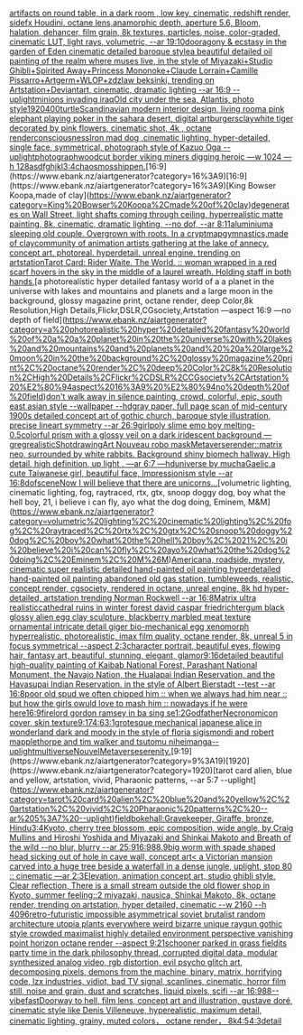 [artifacts on round table, in a dark room , low key, cinematic, redshift render, sidefx Houdini, octane lens,anamorphic depth, aperture 5.6, Bloom, halation, dehancer, film grain, 8k textures, particles, noise, color-graded, cinematic LUT, light rays, volumetric, --ar 19:10](https://www.ebank.nz/aiartgenerator?category=artifacts%20on%20round%20table%2C%20in%20a%20dark%20room%20%2C%20low%20key%2C%20cinematic%2C%20redshift%20render%2C%20sidefx%20Houdini%2C%20octane%20lens%2Canamorphic%20depth%2C%20aperture%205.6%2C%20Bloom%2C%20halation%2C%20dehancer%2C%20film%20grain%2C%208k%20textures%2C%20particles%2C%20noise%2C%20color-graded%2C%20cinematic%20LUT%2C%20light%20rays%2C%20volumetric%2C%20--ar%2019%3A10)[door](https://www.ebank.nz/aiartgenerator?category=door)[agony & ecstasy in the garden of Eden cinematic detailed baroque style](https://www.ebank.nz/aiartgenerator?category=agony%20%26%20ecstasy%20in%20the%20garden%20of%20Eden%20cinematic%20detailed%20baroque%20style)[a beautiful detailed oil painting of the realm where muses live, in the style of Miyazaki+Studio Ghibli+Spirited Away+Princess Mononoke+Claude Lorrain+Camille Pissarro+Artgerm+WLOP+zdzlaw beksinki, trending on Artstation+Deviantart, cinematic, dramatic lighting --ar 16:9 --uplight](https://www.ebank.nz/aiartgenerator?category=a%20beautiful%20detailed%20oil%20painting%20of%20the%20realm%20where%20muses%20live%2C%20in%20the%20style%20of%20Miyazaki%2BStudio%20Ghibli%2BSpirited%20Away%2BPrincess%20Mononoke%2BClaude%20Lorrain%2BCamille%20Pissarro%2BArtgerm%2BWLOP%2Bzdzlaw%20beksinki%2C%20trending%20on%20Artstation%2BDeviantart%2C%20cinematic%2C%20dramatic%20lighting%20--ar%2016%3A9%20--uplight)[minions invading iraq](https://www.ebank.nz/aiartgenerator?category=minions%20invading%20iraq)[Old city under the sea, Atlantis, photo style](https://www.ebank.nz/aiartgenerator?category=Old%20city%20under%20the%20sea%2C%20Atlantis%2C%20photo%20style)[1920](https://www.ebank.nz/aiartgenerator?category=1920)[400](https://www.ebank.nz/aiartgenerator?category=400)[turtle](https://www.ebank.nz/aiartgenerator?category=turtle)[Scandinavian modern interior design, living room](https://www.ebank.nz/aiartgenerator?category=Scandinavian%20modern%20interior%20design%2C%20living%20room)[a pink elephant playing poker in the sahara desert, digital art](https://www.ebank.nz/aiartgenerator?category=a%20pink%20elephant%20playing%20poker%20in%20the%20sahara%20desert%2C%20digital%20art)[burgers](https://www.ebank.nz/aiartgenerator?category=burgers)[clay](https://www.ebank.nz/aiartgenerator?category=clay)[white tiger decorated by pink flowers, cinematic shot, 4k , octane render](https://www.ebank.nz/aiartgenerator?category=white%20tiger%20decorated%20by%20pink%20flowers%2C%20cinematic%20shot%2C%204k%20%2C%20octane%20render)[consciousness](https://www.ebank.nz/aiartgenerator?category=consciousness)[Iron mad dog ,cinematic lighting, hyper-detailed, single face, symmetrical, photograph style of Kazuo Oga --uplight](https://www.ebank.nz/aiartgenerator?category=Iron%20mad%20dog%20%2Ccinematic%20lighting%2C%20hyper-detailed%2C%20single%20face%2C%20symmetrical%2C%20photograph%20style%20of%20Kazuo%20Oga%20--uplight)[photograph](https://www.ebank.nz/aiartgenerator?category=photograph)[woodcut border viking miners digging heroic —w 1024 —h 128](https://www.ebank.nz/aiartgenerator?category=woodcut%20border%20viking%20miners%20digging%20heroic%20%E2%80%94w%201024%20%E2%80%94h%20128)[asdfghjkl](https://www.ebank.nz/aiartgenerator?category=asdfghjkl)[3:4](https://www.ebank.nz/aiartgenerator?category=3%3A4)[chaosmos](https://www.ebank.nz/aiartgenerator?category=chaosmos)[ship](https://www.ebank.nz/aiartgenerator?category=ship)[pen.](https://www.ebank.nz/aiartgenerator?category=pen.)[16:9](https://www.ebank.nz/aiartgenerator?category=16%3A9)[16:9](https://www.ebank.nz/aiartgenerator?category=16%3A9)[King Bowser Koopa,made of clay](https://www.ebank.nz/aiartgenerator?category=King%20Bowser%20Koopa%2Cmade%20of%20clay)[degenerates on Wall Street, light shafts coming through ceiling, hyperrealistic matte painting, 8k, cinematic, dramatic lighting, --no dof, --ar 8:11](https://www.ebank.nz/aiartgenerator?category=degenerates%20on%20Wall%20Street%2C%20light%20shafts%20coming%20through%20ceiling%2C%20hyperrealistic%20matte%20painting%2C%208k%2C%20cinematic%2C%20dramatic%20lighting%2C%20--no%20dof%2C%20--ar%208%3A11)[aluminium](https://www.ebank.nz/aiartgenerator?category=aluminium)[a sleeping old couple. Overgrown with roots. In a crypt](https://www.ebank.nz/aiartgenerator?category=a%20sleeping%20old%20couple.%20Overgrown%20with%20roots.%20In%20a%20crypt)[map](https://www.ebank.nz/aiartgenerator?category=map)[gymnastics,made of clay](https://www.ebank.nz/aiartgenerator?category=gymnastics%2Cmade%20of%20clay)[community of animation artists gathering at the lake of annecy. concept art. photoreal. hyperdetail. unreal engine. trending on artstation](https://www.ebank.nz/aiartgenerator?category=community%20of%20animation%20artists%20gathering%20at%20the%20lake%20of%20annecy.%20concept%20art.%20photoreal.%20hyperdetail.%20unreal%20engine.%20trending%20on%20artstation)[Tarot Card: Rider Waite. The World. :: woman wrapped in a red scarf hovers in the sky in the middle of a laurel wreath. Holding staff in both hands.](https://www.ebank.nz/aiartgenerator?category=Tarot%20Card%3A%20Rider%20Waite.%20The%20World.%20%3A%3A%20woman%20wrapped%20in%20a%20red%20scarf%20hovers%20in%20the%20sky%20in%20the%20middle%20of%20a%20laurel%20wreath.%20Holding%20staff%20in%20both%20hands.)[a photorealistic hyper detailed fantasy world of a a planet in the universe with lakes and mountains and planets and  a large moon in the background, glossy magazine print, octane render, deep Color,8k Resolution,High Details,Flickr,DSLR,CGsociety,Artstation —aspect 16:9 —no depth of field](https://www.ebank.nz/aiartgenerator?category=a%20photorealistic%20hyper%20detailed%20fantasy%20world%20of%20a%20a%20planet%20in%20the%20universe%20with%20lakes%20and%20mountains%20and%20planets%20and%20%20a%20large%20moon%20in%20the%20background%2C%20glossy%20magazine%20print%2C%20octane%20render%2C%20deep%20Color%2C8k%20Resolution%2CHigh%20Details%2CFlickr%2CDSLR%2CCGsociety%2CArtstation%20%E2%80%94aspect%2016%3A9%20%E2%80%94no%20depth%20of%20field)[don't walk away in silence painting, crowd, colorful, epic, south east asian style --wallpaper --hd](https://www.ebank.nz/aiartgenerator?category=don%27t%20walk%20away%20in%20silence%20painting%2C%20crowd%2C%20colorful%2C%20epic%2C%20south%20east%20asian%20style%20--wallpaper%20--hd)[gray paper, full page scan of mid-century 1900s detailed concept art of gothic church, baroque style illustration, precise lineart symmetry --ar 26:9](https://www.ebank.nz/aiartgenerator?category=gray%20paper%2C%20full%20page%20scan%20of%20mid-century%201900s%20detailed%20concept%20art%20of%20gothic%20church%2C%20baroque%20style%20illustration%2C%20precise%20lineart%20symmetry%20--ar%2026%3A9)[girl](https://www.ebank.nz/aiartgenerator?category=girl)[poly slime emo boy melting](https://www.ebank.nz/aiartgenerator?category=poly%20slime%20emo%20boy%20melting)[-0.5](https://www.ebank.nz/aiartgenerator?category=-0.5)[colorful prism with a glossy veil on a dark iridescent background —greg](https://www.ebank.nz/aiartgenerator?category=colorful%20prism%20with%20a%20glossy%20veil%20on%20a%20dark%20iridescent%20background%20%E2%80%94greg)[realistic](https://www.ebank.nz/aiartgenerator?category=realistic)[Shot](https://www.ebank.nz/aiartgenerator?category=Shot)[drawing](https://www.ebank.nz/aiartgenerator?category=drawing)[Art Nouveau robo mask](https://www.ebank.nz/aiartgenerator?category=Art%20Nouveau%20robo%20mask)[Metaverse](https://www.ebank.nz/aiartgenerator?category=Metaverse)[render::](https://www.ebank.nz/aiartgenerator?category=render%3A%3A)[matrix neo, surrounded by white rabbits. Background shiny biomech hallway. High detail, high definition, up light , —ar 6:7 —hd](https://www.ebank.nz/aiartgenerator?category=matrix%20neo%2C%20surrounded%20by%20white%20rabbits.%20Background%20shiny%20biomech%20hallway.%20High%20detail%2C%20high%20definition%2C%20up%20light%20%2C%20%E2%80%94ar%206%3A7%20%E2%80%94hd)[universe by mucha](https://www.ebank.nz/aiartgenerator?category=universe%20by%20mucha)[Gaelic,](https://www.ebank.nz/aiartgenerator?category=Gaelic%2C)[a cute Taiwanese girl, beautiful face, Impressionism style --ar 16:8](https://www.ebank.nz/aiartgenerator?category=a%20cute%20Taiwanese%20girl%2C%20beautiful%20face%2C%20Impressionism%20style%20--ar%2016%3A8)[dof](https://www.ebank.nz/aiartgenerator?category=dof)[scene](https://www.ebank.nz/aiartgenerator?category=scene)[Now I will believe that there are unicorns...](https://www.ebank.nz/aiartgenerator?category=Now%20I%20will%20believe%20that%20there%20are%20unicorns...)[volumetric lighting, cinematic lighting, fog, raytraced, rtx, gtx, snoop doggy dog, boy what the hell boy, 21, i believe i can fly, ayo what the dog doing, Eminem, M&M](https://www.ebank.nz/aiartgenerator?category=volumetric%20lighting%2C%20cinematic%20lighting%2C%20fog%2C%20raytraced%2C%20rtx%2C%20gtx%2C%20snoop%20doggy%20dog%2C%20boy%20what%20the%20hell%20boy%2C%2021%2C%20i%20believe%20i%20can%20fly%2C%20ayo%20what%20the%20dog%20doing%2C%20Eminem%2C%20M%26M)[Americana, roadside, mystery, cinematic super realistic detailed hand-painted oil painting  hyperdetailed hand-painted oil painting  abandoned old gas station, tumbleweeds,  realistic,  concept render, cgsociety, rendered in octane, unreal engine, 8k hd hyper-detailed, artstation trending Norman Rockwell --ar 16:8](https://www.ebank.nz/aiartgenerator?category=Americana%2C%20roadside%2C%20mystery%2C%20cinematic%20super%20realistic%20detailed%20hand-painted%20oil%20painting%20%20hyperdetailed%20hand-painted%20oil%20painting%20%20abandoned%20old%20gas%20station%2C%20tumbleweeds%2C%20%20realistic%2C%20%20concept%20render%2C%20cgsociety%2C%20rendered%20in%20octane%2C%20unreal%20engine%2C%208k%20hd%20hyper-detailed%2C%20artstation%20trending%20Norman%20Rockwell%20--ar%2016%3A8)[Matrix ultra realistic](https://www.ebank.nz/aiartgenerator?category=Matrix%20ultra%20realistic)[cathedral ruins in winter forest david caspar friedrich](https://www.ebank.nz/aiartgenerator?category=cathedral%20ruins%20in%20winter%20forest%20david%20caspar%20friedrich)[tergum black glossy alien egg clay sculpture, blackberry marbled meat texture ornamental intricate detail giger bio-mechanical  egg xenomorph  hyperrealistic, photorealistic, imax film quality, octane render, 8k, unreal 5 in focus symmetrical --aspect 2:3](https://www.ebank.nz/aiartgenerator?category=tergum%20black%20glossy%20alien%20egg%20clay%20sculpture%2C%20blackberry%20marbled%20meat%20texture%20ornamental%20intricate%20detail%20giger%20bio-mechanical%20%20egg%20xenomorph%20%20hyperrealistic%2C%20photorealistic%2C%20imax%20film%20quality%2C%20octane%20render%2C%208k%2C%20unreal%205%20in%20focus%20symmetrical%20--aspect%202%3A3)[character portrait, beautiful eyes, flowing hair, fantasy art, beautiful, stunning, elegant, glamor](https://www.ebank.nz/aiartgenerator?category=character%20portrait%2C%20beautiful%20eyes%2C%20flowing%20hair%2C%20fantasy%20art%2C%20beautiful%2C%20stunning%2C%20elegant%2C%20glamor)[9:16](https://www.ebank.nz/aiartgenerator?category=9%3A16)[detailed beautiful high-quality painting of Kaibab National Forest, Parashant National Monument, the Navajo Nation, the Hualapai Indian Reservation, and the Havasupai Indian Reservation. in the style of Albert Bierstadt --test --ar 16:8](https://www.ebank.nz/aiartgenerator?category=detailed%20beautiful%20high-quality%20painting%20of%20Kaibab%20National%20Forest%2C%20Parashant%20National%20Monument%2C%20the%20Navajo%20Nation%2C%20the%20Hualapai%20Indian%20Reservation%2C%20and%20the%20Havasupai%20Indian%20Reservation.%20in%20the%20style%20of%20Albert%20Bierstadt%20--test%20--ar%2016%3A8)[poor old spud we often chipped him :: when we always had him near :: but how the girls owuld love to mash him :: nowadays if he were here](https://www.ebank.nz/aiartgenerator?category=poor%20old%20spud%20we%20often%20chipped%20him%20%3A%3A%20when%20we%20always%20had%20him%20near%20%3A%3A%20but%20how%20the%20girls%20owuld%20love%20to%20mash%20him%20%3A%3A%20nowadays%20if%20he%20were%20here)[16:9](https://www.ebank.nz/aiartgenerator?category=16%3A9)[firelord gordon ramsey in ba sing se](https://www.ebank.nz/aiartgenerator?category=firelord%20gordon%20ramsey%20in%20ba%20sing%20se)[1:2](https://www.ebank.nz/aiartgenerator?category=1%3A2)[Godfather](https://www.ebank.nz/aiartgenerator?category=Godfather)[Necronomicon cover, skin texture](https://www.ebank.nz/aiartgenerator?category=Necronomicon%20cover%2C%20skin%20texture)[9:17](https://www.ebank.nz/aiartgenerator?category=9%3A17)[4:6](https://www.ebank.nz/aiartgenerator?category=4%3A6)[3:1](https://www.ebank.nz/aiartgenerator?category=3%3A1)[grotesque mechanical japanese alice in wonderland dark and moody in the style of floria sigismondi and robert mapplethorpe and tim walker and tsutomu nihei](https://www.ebank.nz/aiartgenerator?category=grotesque%20mechanical%20japanese%20alice%20in%20wonderland%20dark%20and%20moody%20in%20the%20style%20of%20floria%20sigismondi%20and%20robert%20mapplethorpe%20and%20tim%20walker%20and%20tsutomu%20nihei)[manga](https://www.ebank.nz/aiartgenerator?category=manga)[--uplight](https://www.ebank.nz/aiartgenerator?category=--uplight)[multiverse](https://www.ebank.nz/aiartgenerator?category=multiverse)[Nouvel](https://www.ebank.nz/aiartgenerator?category=Nouvel)[Metaverse](https://www.ebank.nz/aiartgenerator?category=Metaverse)[serenity.](https://www.ebank.nz/aiartgenerator?category=serenity.)[9:19](https://www.ebank.nz/aiartgenerator?category=9%3A19)[1920](https://www.ebank.nz/aiartgenerator?category=1920)[tarot card alien, blue and yellow, artstation, vivid, Pharaonic patterns, --ar 5:7 --uplight](https://www.ebank.nz/aiartgenerator?category=tarot%20card%20alien%2C%20blue%20and%20yellow%2C%20artstation%2C%20vivid%2C%20Pharaonic%20patterns%2C%20--ar%205%3A7%20--uplight)[field](https://www.ebank.nz/aiartgenerator?category=field)[bokeh](https://www.ebank.nz/aiartgenerator?category=bokeh)[all:Gravekeeper, Giraffe, bronze, Hindu](https://www.ebank.nz/aiartgenerator?category=all%3AGravekeeper%2C%20Giraffe%2C%20bronze%2C%20Hindu)[3:4](https://www.ebank.nz/aiartgenerator?category=3%3A4)[Kyoto, cherry tree blossom, epic composition, wide angle, by Craig Mullins and Hiroshi Yoshida and Miyazaki and Shinkai Makoto and Breath of the wild --no blur, blurry --ar 25:9](https://www.ebank.nz/aiartgenerator?category=Kyoto%2C%20cherry%20tree%20blossom%2C%20epic%20composition%2C%20wide%20angle%2C%20by%20Craig%20Mullins%20and%20Hiroshi%20Yoshida%20and%20Miyazaki%20and%20Shinkai%20Makoto%20and%20Breath%20of%20the%20wild%20--no%20blur%2C%20blurry%20--ar%2025%3A9)[16:9](https://www.ebank.nz/aiartgenerator?category=16%3A9)[88](https://www.ebank.nz/aiartgenerator?category=88)[.9](https://www.ebank.nz/aiartgenerator?category=.9)[big worm with spade shaped head sicking out of hole in cave wall, concept art](https://www.ebank.nz/aiartgenerator?category=big%20worm%20with%20spade%20shaped%20head%20sicking%20out%20of%20hole%20in%20cave%20wall%2C%20concept%20art)[< a Victorian mansion carved into a huge tree beside a waterfall in a dense jungle, uplight, stop 80 :: cinematic —ar 2:3](https://www.ebank.nz/aiartgenerator?category=%3C%20a%20Victorian%20mansion%20carved%20into%20a%20huge%20tree%20beside%20a%20waterfall%20in%20a%20dense%20jungle%2C%20uplight%2C%20stop%2080%20%3A%3A%20cinematic%20%E2%80%94ar%202%3A3)[Elevation, animation concept art, studio ghibli style, Clear reflection, There is a small stream outside the old flower shop in Kyoto, summer feeling::2 miyazaki, nausica, Shinkai Makoto, 8k, octane render, trending on artstation, hyper detailed, cinematic --w 2160  --h 4096](https://www.ebank.nz/aiartgenerator?category=Elevation%2C%20animation%20concept%20art%2C%20studio%20ghibli%20style%2C%20Clear%20reflection%2C%20There%20is%20a%20small%20stream%20outside%20the%20old%20flower%20shop%20in%20Kyoto%2C%20summer%20feeling%3A%3A2%20miyazaki%2C%20nausica%2C%20Shinkai%20Makoto%2C%208k%2C%20octane%20render%2C%20trending%20on%20artstation%2C%20hyper%20detailed%2C%20cinematic%20--w%202160%20%20--h%204096)[retro-futuristic impossible asymmetrical soviet brutalist random architecture utopia plants everywhere weird bizarre unique raygun gothic style crowded maximalist highly detailed environment perspective vanishing point horizon octane render --aspect 9:21](https://www.ebank.nz/aiartgenerator?category=retro-futuristic%20impossible%20asymmetrical%20soviet%20brutalist%20random%20architecture%20utopia%20plants%20everywhere%20weird%20bizarre%20unique%20raygun%20gothic%20style%20crowded%20maximalist%20highly%20detailed%20environment%20perspective%20vanishing%20point%20horizon%20octane%20render%20--aspect%209%3A21)[schooner parked in grass field](https://www.ebank.nz/aiartgenerator?category=schooner%20parked%20in%20grass%20field)[its party time in the dark philosophy thread, corrupted digital data, modular synthesized analog video, rgb distortion, evil psycho glitch art, decomposing pixels, demons from the machine, binary, matrix, horrifying code, lzx industries, vidiot, bad TV signal, scanlines, cinematic, horror film still, noise and grain, dust and scratches, liquid pixels, scifi --ar 16:9](https://www.ebank.nz/aiartgenerator?category=its%20party%20time%20in%20the%20dark%20philosophy%20thread%2C%20corrupted%20digital%20data%2C%20modular%20synthesized%20analog%20video%2C%20rgb%20distortion%2C%20evil%20psycho%20glitch%20art%2C%20decomposing%20pixels%2C%20demons%20from%20the%20machine%2C%20binary%2C%20matrix%2C%20horrifying%20code%2C%20lzx%20industries%2C%20vidiot%2C%20bad%20TV%20signal%2C%20scanlines%2C%20cinematic%2C%20horror%20film%20still%2C%20noise%20and%20grain%2C%20dust%20and%20scratches%2C%20liquid%20pixels%2C%20scifi%20--ar%2016%3A9)[88](https://www.ebank.nz/aiartgenerator?category=88)[--vibefast](https://www.ebank.nz/aiartgenerator?category=--vibefast)[Doorway to hell, film lens, concept art and illustration, gustave doré, cinematic style like Denis Villeneuve, hyperealistic, maximum detail, cinematic lighting, grainy, muted colors， octane render， 8k](https://www.ebank.nz/aiartgenerator?category=Doorway%20to%20hell%2C%20film%20lens%2C%20concept%20art%20and%20illustration%2C%20gustave%20dor%C3%A9%2C%20cinematic%20style%20like%20Denis%20Villeneuve%2C%20hyperealistic%2C%20maximum%20detail%2C%20cinematic%20lighting%2C%20grainy%2C%20muted%20colors%EF%BC%8C%20octane%20render%EF%BC%8C%208k)[4:5](https://www.ebank.nz/aiartgenerator?category=4%3A5)[4:3](https://www.ebank.nz/aiartgenerator?category=4%3A3)[detail](https://www.ebank.nz/aiartgenerator?category=detail)